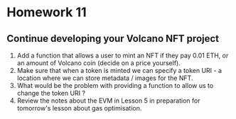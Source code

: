 # Homework 11

## Continue developing your Volcano NFT project

1. Add a function that allows a user to mint an NFT if they pay 0.01 ETH, or an amount of Volcano coin (decide on a price yourself).
2. Make sure that when a token is minted we can specify a token URI - a location where we can store metadata / images for the NFT.
3. What would be the problem with providing a function to allow us to change the token URI ?
4. Review the notes about the EVM in Lesson 5 in preparation for tomorrow's lesson about gas optimisation.

